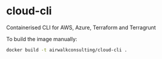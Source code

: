 # cloud-cli

Containerised CLI for AWS, Azure, Terraform and Terragrunt

To build the image manually:

```bash
docker build -t airwalkconsulting/cloud-cli .


